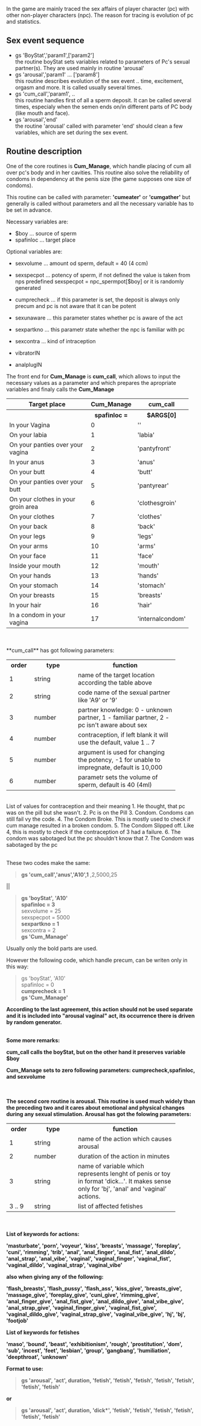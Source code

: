 In the game are mainly traced the sex affairs of player character (pc) with other non-player characters (npc). The reason for tracing is evolution of pc and statistics. 

## Sex event sequence
* gs 'BoyStat','param1',['param2']  
 the routine boyStat sets variables related to parameters of Pc's sexual partner(s). They are used mainly in routine 'arousal'
* gs 'arousal','param1' ... ['param8']  
this routine describes evolution of the sex event .. time, excitement, orgasm and more.  It is called usually several times.
* gs 'cum_call','param1', ..  
 this routine handles first of all a sperm deposit. It can be called several times, especialy when the semen ends on/in different parts of PC body (like mouth and face).
* gs 'arousal','end'  
 the routine 'arousal' called with parameter 'end' should clean a few variables, which are set during the sex event.

## Routine description
One of the core routines is **Cum_Manage**, which handle placing of cum all over pc's body and in her cavities. This routine also solve the reliability of condoms in dependency at the penis size (the game supposes one size of condoms).

This routine can be called with parameter: **'cumeater'** or **'cumgather'** but generally is called without parameters and all the necessary variable has to be set in advance.

Necessary variables are:
* $boy        ... source of sperm
* spafinloc   ... target place

Optional variables are:
* sexvolume   ... amount od sperm, default = 40 (4 ccm)
* sexspecpot  ... potency of sperm, if not defined the value is taken from nps predefined  sexspecpot = npc_spermpot[$boy] or it is randomly generated
* cumprecheck ... if this parameter is set, the deposit is always only precum and pc is not aware that it can be potent
* sexunaware  ... this parameter states whether pc is aware of the act
* sexpartkno  ... this parametr state whether the npc is familiar with pc 
* sexcontra   ... kind of intraception


* vibratorIN
* analplugIN

The front end for **Cum_Manage** is **cum_call**, which allows to input the necessary values as a parameter and which prepares the apropriate variables and finaly calls the **Cum_Manage**


<Table width ="400">
<tr><th width ="200"><b>Target place</b></th><Th width ="100"><b>Cum_Manage</b></th><th width ="100"><b>cum_call</b></th></tr>
<tr><th></th><Th><b>spafinloc =</b></th><th><b>$ARGS[0]</b></th></tr>
<tr><td>In your Vagina</td><TD>0</td><td>''</td></tr>
<tr><td>On your labia</td><TD>1</td><td>'labia'</td></tr>
<tr><td>On your panties over your vagina</td><TD>2</td><td>'pantyfront'</td></tr>
<tr><td>In your anus</td><TD>3</td><td>'anus'</td></tr>
<tr><td>On your butt</td><TD>4</td><td>'butt'</td></tr>
<tr><td>On your panties over your butt</td><TD>5</td><td>'pantyrear'</td></tr>
<tr><td>On your clothes in your groin area</td><TD>6</td><td>'clothesgroin'</td></tr>
<tr><td>On your clothes</td><TD>7</td><td>'clothes'</td></tr>
<tr><td>On your back</td><TD>8</td><td>'back'</td></tr>
<tr><td>On your legs</td><TD>9</td><td>'legs'</td></tr>
<tr><td>On your arms</td><TD>10</td><td>'arms'</td></tr>
<tr><td>On your face</td><TD>11</td><td>'face'</td></tr>
<tr><td>Inside your mouth</td><TD>12</td><td>'mouth'</td></tr>
<tr><td>On your hands</td><TD>13</td><td>'hands'</td></tr>
<tr><td>On your stomach</td><TD>14</td><td>'stomach'</td></tr>
<tr><td>On your breasts</td><TD>15</td><td>'breasts'</td></tr>
<tr><td>In your hair</td><TD>16</td><td>'hair'</td></tr>
<tr><td>In a condom in your vagina</td><TD>17</td><td>'internalcondom'</td></tr>
</table>
<br><br>
**cum_call** has got following parameters:
<Table width ="400">
<tr><th width ="50"><b>order</b></th><Th width ="100"><b>type</b></th><th width ="250"><b>function</b></th></tr>
<tr><td>1</td><TD>string</td><td>name of the target location according the table above</td></tr>
<tr><td>2</td><TD>string</td><td>code name of the sexual partner like 'A9' or '9'</td></tr>
<tr><td>3</td><TD>number</td><td>partner knowledge: 0 - unknown partner, 1 - familiar partner, 2 - pc isn't aware about sex</td></tr>
<tr><td>4</td><TD>number</td><td>contraception, if left blank it will use the default, value 1 .. 7</td></tr>
<tr><td>5</td><TD>number</td><td>argument is used for changing the potency, -1 for unable to impregnate, default is 10,000</td></tr>
<tr><td>6</td><TD>number</td><td>parametr sets the volume of sperm, default is 40 (4ml)</td></tr>
</table>

<br>
List of values for contraception and their meaning 
1.  He thought, that pc was on the pill but she wasn't.
2.  Pc is on the Pill
3.  Condom. Condoms can still fail vy the code.
4.  The Condom Broke. This is mostly used to check if cum manage resulted in a broken condom.
5.  The Condom Slipped off. Like 4, this is mostly to check if the contraception of 3 had a failure. 
6.  The condom was sabotaged but the pc shouldn't know that
7.  The Condom was sabotaged by the pc

<br>
<br>

These two codes make the same:

> <p><b>gs 'cum_call','anus','A10',1</b> ,2,5000,25</p> 

||

> <p>
> <b>gs 'boyStat', 'A10'</b><br>
> <b>spafinloc = 3</b><br>
> sexvolume = 25<br>
> sexspecpot = 5000<br>
> <b>sexpartkno = 1</b><br>
> sexcontra = 2<br>
> <b>gs 'Cum_Manage'</b>
> </p>


Usually only the bold parts are used.

However the following code, which handle precum, can be writen only in this way:

> <p>
> gs 'boyStat', 'A10'<br>
> spafinloc = 0<br>
> <b>cumprecheck = 1<b><br>
> <b>gs 'Cum_Manage'<b>
> </p>

According to the last agreement, this action should not be used separate and  it is included into "arousal vaginal" act, its occurrence there is driven by random generator.


<br>Some more remarks:

**cum_call** calls the <b>boyStat</b>, but on the other hand it preserves variable **$boy**

**Cum_Manage** sets to zero following parameters: **cumprecheck**,**spafinloc**, and **sexvolume**


<br><br>
The second core routine is **arousal**. This routine is used much widely than the preceding two and it cares about emotional and physical changes during any sexual stimulation. 
**Arousal** has got the folowing parameters:

<Table width ="400">
<tr><th width ="50"><b>order</b></th><Th width ="100"><b>type</b></th><th width ="250"><b>function</b></th></tr>
<tr><td>1</td><TD>string</td><td>name of the action which causes arousal</td></tr>
<tr><td>2</td><TD>number</td><td>duration of the action in minutes</td></tr>
<tr><td>3</td><TD>string</td><td>name of variable which represents lenght of penis or toy in format 'dick...'. It makes sense only for 'bj', 'anal' and 'vaginal' actions. </td></tr>
<tr><td>3 .. 9</td><TD>string</td><td>list of affected fetishes</td></tr>
</table>

<br><br>
List of keywords for actions:

'masturbate', 'porn', 'voyeur', 'kiss', 'breasts', 'massage', 'foreplay', 'cuni', 'rimming', 'trib', 'anal', 'anal_finger', 'anal_fist', 'anal_dildo', 'anal_strap', 'anal_vibe', 'vaginal', 'vaginal_finger', 'vaginal_fist', 'vaginal_dildo', 'vaginal_strap', 'vaginal_vibe'

also when giving any of the following:

'flash_breasts', 'flash_pussy', 'flash_ass', 'kiss_give', 'breasts_give', 'massage_give', 'foreplay_give', 'cuni_give', 'rimming_give', 'anal_finger_give', 'anal_fist_give', 'anal_dildo_give', 'anal_vibe_give', 'anal_strap_give',
'vaginal_finger_give', 'vaginal_fist_give', 'vaginal_dildo_give', 'vaginal_strap_give', 'vaginal_vibe_give', 'hj', 'bj', 'footjob'

List of keywords for fetishes

'maso', 'bound', 'beast', 'exhibitionism', 'rough', 'prostitution', 'dom', 'sub', 'incest', 'feet', 'lesbian', 'group', 'gangbang', 'humiliation', 'deepthroat', 'unknown'


Format to use: 

> gs 'arousal', 'act', duration, 'fetish', 'fetish', 'fetish', 'fetish', 'fetish', 'fetish', 'fetish' 

or 

> gs 'arousal', 'act', duration, 'dick*', 'fetish', 'fetish', 'fetish', 'fetish', 'fetish', 'fetish' 
